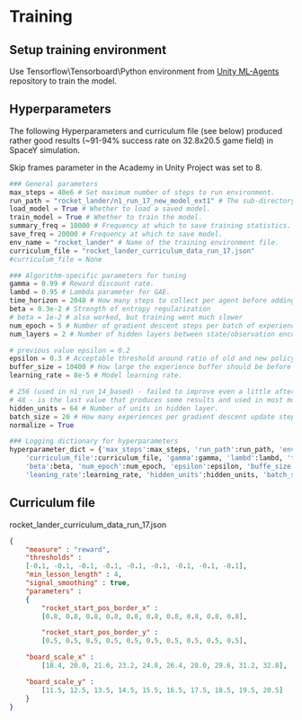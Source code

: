 # Training

## Setup training environment

Use Tensorflow\Tensorboard\Python environment from
[Unity ML-Agents](https://github.com/Unity-Technologies/ml-agents) repository
to train the model.

## Hyperparameters

The following Hyperparameters and curriculum file (see below) produced rather good results (~91-94% success rate on 32.8x20.5 game field) in SpaceY simulation.

Skip frames parameter in the Academy in Unity Project was set to 8.

```python
### General parameters
max_steps = 40e6 # Set maximum number of steps to run environment.
run_path = "rocket_lander/n1_run_17_new_model_ext1" # The sub-directory name for model and summary statistics
load_model = True # Whether to load a saved model.
train_model = True # Whether to train the model.
summary_freq = 10000 # Frequency at which to save training statistics.
save_freq = 20000 # Frequency at which to save model.
env_name = "rocket_lander" # Name of the training environment file.
curriculum_file = "rocket_lander_curriculum_data_run_17.json"
#curriculum_file = None

### Algorithm-specific parameters for tuning
gamma = 0.99 # Reward discount rate.
lambd = 0.95 # Lambda parameter for GAE.
time_horizon = 2048 # How many steps to collect per agent before adding to buffer.
beta = 0.3e-2 # Strength of entropy regularization
# beta = 1e-2 # also worked, but training went much slower
num_epoch = 5 # Number of gradient descent steps per batch of experiences.
num_layers = 2 # Number of hidden layers between state/observation encoding and value/policy layers.

# previous value epsilon = 0.2
epsilon = 0.3 # Acceptable threshold around ratio of old and new policy probabilities.
buffer_size = 10400 # How large the experience buffer should be before gradient descent.
learning_rate = 8e-5 # Model learning rate.

# 256 (used in n1_run_14_based) - failed to improve even a little after 2m steps
# 48 - is the last value that produces some results and used in most models
hidden_units = 64 # Number of units in hidden layer.
batch_size = 20 # How many experiences per gradient descent update step.
normalize = True

### Logging dictionary for hyperparameters
hyperparameter_dict = {'max_steps':max_steps, 'run_path':run_path, 'env_name':env_name,
    'curriculum_file':curriculum_file, 'gamma':gamma, 'lambd':lambd, 'time_horizon':time_horizon,
    'beta':beta, 'num_epoch':num_epoch, 'epsilon':epsilon, 'buffe_size':buffer_size,
    'leaning_rate':learning_rate, 'hidden_units':hidden_units, 'batch_size':batch_size}
```

## Curriculum file

rocket_lander_curriculum_data_run_17.json

```json
{
    "measure" : "reward",
    "thresholds" :
	[-0.1, -0.1, -0.1, -0.1, -0.1, -0.1, -0.1, -0.1, -0.1],
    "min_lesson_length" : 4,
    "signal_smoothing" : true,
    "parameters" :
    {
        "rocket_start_pos_border_x" :
		[0.8, 0.8, 0.8, 0.8, 0.8, 0.8, 0.8, 0.8, 0.8, 0.8],

        "rocket_start_pos_border_y" :
		[0.5, 0.5, 0.5, 0.5, 0.5, 0.5, 0.5, 0.5, 0.5, 0.5],

	"board_scale_x" :  
		[18.4, 20.0, 21.6, 23.2, 24.8, 26.4, 28.0, 29.6, 31.2, 32.8],

	"board_scale_y" :
		[11.5, 12.5, 13.5, 14.5, 15.5, 16.5, 17.5, 18.5, 19.5, 20.5]
    }
}
```
